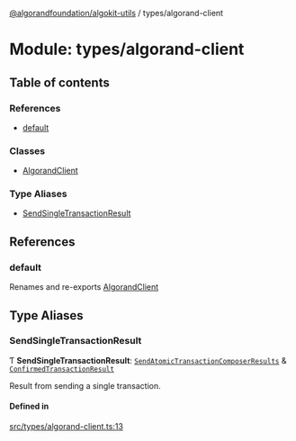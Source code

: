 [@algorandfoundation/algokit-utils](../README.md) / types/algorand-client

# Module: types/algorand-client

## Table of contents

### References

- [default](types_algorand_client.md#default)

### Classes

- [AlgorandClient](../classes/types_algorand_client.AlgorandClient.md)

### Type Aliases

- [SendSingleTransactionResult](types_algorand_client.md#sendsingletransactionresult)

## References

### default

Renames and re-exports [AlgorandClient](../classes/types_algorand_client.AlgorandClient.md)

## Type Aliases

### SendSingleTransactionResult

Ƭ **SendSingleTransactionResult**: [`SendAtomicTransactionComposerResults`](../interfaces/types_transaction.SendAtomicTransactionComposerResults.md) & [`ConfirmedTransactionResult`](../interfaces/types_transaction.ConfirmedTransactionResult.md)

Result from sending a single transaction.

#### Defined in

[src/types/algorand-client.ts:13](https://github.com/algorandfoundation/algokit-utils-ts/blob/main/src/types/algorand-client.ts#L13)
